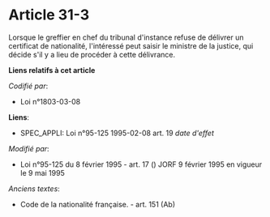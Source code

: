 # Article 31-3

Lorsque le greffier en chef du tribunal d'instance refuse de délivrer un certificat de nationalité, l'intéressé peut saisir
le ministre de la justice, qui décide s'il y a lieu de procéder à cette délivrance.

**Liens relatifs à cet article**

_Codifié par_:

  - Loi n°1803-03-08

**Liens**:

  - SPEC_APPLI: Loi n°95-125 1995-02-08 art. 19 *date d'effet*

_Modifié par_:

  - Loi n°95-125 du 8 février 1995 - art. 17 () JORF 9 février 1995 en vigueur le 9 mai 1995

_Anciens textes_:

  - Code de la nationalité française. - art. 151 (Ab)
